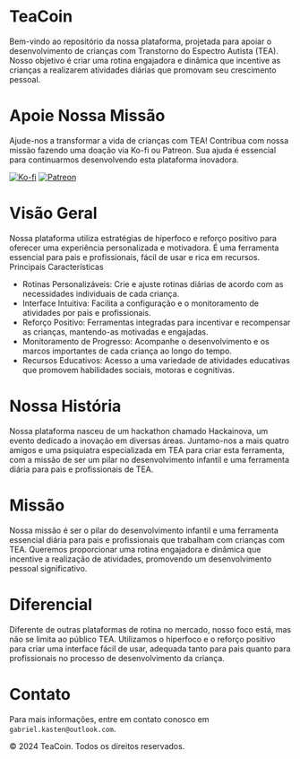 # TeaCoin

Bem-vindo ao repositório da nossa plataforma, projetada para apoiar o desenvolvimento de crianças com Transtorno do Espectro Autista (TEA). Nosso objetivo é criar uma rotina engajadora e dinâmica que incentive as crianças a realizarem atividades diárias que promovam seu crescimento pessoal.

# Apoie Nossa Missão

Ajude-nos a transformar a vida de crianças com TEA! Contribua com nossa missão fazendo uma doação via Ko-fi ou Patreon. Sua ajuda é essencial para continuarmos desenvolvendo esta plataforma inovadora.

[![Ko-fi](https://img.shields.io/badge/Support-Ko--fi-F16061?style=for-the-badge&logo=ko-fi&logoColor=white)](https://ko-fi.com/teacoin)
[![Patreon](https://img.shields.io/badge/Support-Patreon-F96854?style=for-the-badge&logo=patreon&logoColor=white)](https://www.patreon.com/TeaCoin)

# Visão Geral

Nossa plataforma utiliza estratégias de hiperfoco e reforço positivo para oferecer uma experiência personalizada e motivadora. É uma ferramenta essencial para pais e profissionais, fácil de usar e rica em recursos.
Principais Características

  * Rotinas Personalizáveis: Crie e ajuste rotinas diárias de acordo com as necessidades individuais de cada criança.
  * Interface Intuitiva: Facilita a configuração e o monitoramento de atividades por pais e profissionais.
  * Reforço Positivo: Ferramentas integradas para incentivar e recompensar as crianças, mantendo-as motivadas e engajadas.
  * Monitoramento de Progresso: Acompanhe o desenvolvimento e os marcos importantes de cada criança ao longo do tempo.
  * Recursos Educativos: Acesso a uma variedade de atividades educativas que promovem habilidades sociais, motoras e cognitivas.

# Nossa História

Nossa plataforma nasceu de um hackathon chamado Hackainova, um evento dedicado a inovação em diversas áreas. Juntamo-nos a mais quatro amigos e uma psiquiatra especializada em TEA para criar esta ferramenta, com a missão de ser um pilar no desenvolvimento infantil e uma ferramenta diária para pais e profissionais de TEA.

# Missão

Nossa missão é ser o pilar do desenvolvimento infantil e uma ferramenta essencial diária para pais e profissionais que trabalham com crianças com TEA. Queremos proporcionar uma rotina engajadora e dinâmica que incentive a realização de atividades, promovendo um desenvolvimento pessoal significativo.

# Diferencial

Diferente de outras plataformas de rotina no mercado, nosso foco está, mas não se limita ao público TEA. Utilizamos o hiperfoco e o reforço positivo para criar uma interface fácil de usar, adequada tanto para pais quanto para profissionais no processo de desenvolvimento da criança.

# Contato

Para mais informações, entre em contato conosco em `gabriel.kasten@outlook.com`.

© 2024 TeaCoin. Todos os direitos reservados.

